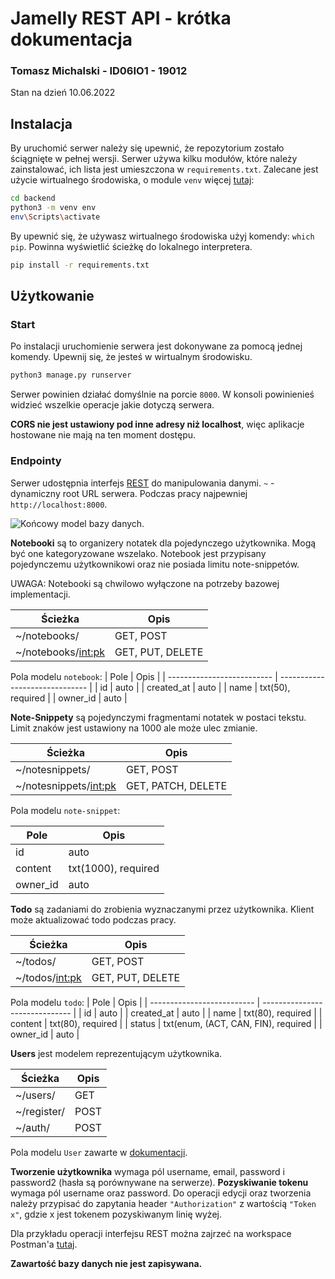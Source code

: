 # Jamelly REST API - krótka dokumentacja

### Tomasz Michalski - ID06IO1 - 19012

Stan na dzień 10.06.2022

## Instalacja

By uruchomić serwer należy się upewnić, że repozytorium zostało ściągnięte w pełnej wersji.
Serwer używa kilku modułów, które należy zainstalować, ich lista jest umieszczona w `requirements.txt`.
Zalecane jest użycie wirtualnego środowiska, o module `venv` więcej [tutaj](https://docs.python.org/3/library/venv.html):

```sh
cd backend
python3 -m venv env
env\Scripts\activate
```

By upewnić się, że używasz wirtualnego środowiska użyj komendy: `which pip`. Powinna wyświetlić ścieżkę do lokalnego interpretera.

```sh
pip install -r requirements.txt
```

## Użytkowanie

### Start

Po instalacji uruchomienie serwera jest dokonywane za pomocą jednej komendy. Upewnij się, że jesteś w wirtualnym środowisku.

```sh
python3 manage.py runserver
```

Serwer powinien działać domyślnie na porcie `8000`.
W konsoli powinienieś widzieć wszelkie operacje jakie dotyczą serwera.

**CORS nie jest ustawiony pod inne adresy niż localhost**, więc aplikacje hostowane nie mają na ten moment dostępu.

### Endpointy

Serwer udostępnia interfejs [REST](https://restfulapi.net/) do manipulowania danymi.
`~` - dynamiczny root URL serwera. Podczas pracy najpewniej `http://localhost:8000`.

![Końcowy model bazy danych.](https://user-images.githubusercontent.com/34798378/173866431-72a801e0-6dfc-4114-81e6-424f77948187.png)


**Notebooki** są to organizery notatek dla pojedynczego użytkownika. Mogą być one kategoryzowane wszelako.
Notebook jest przypisany pojedynczemu użytkownikowi oraz nie posiada limitu note-snippetów.

UWAGA: Notebooki są chwilowo wyłączone na potrzeby bazowej implementacji.

| Ścieżka              | Opis             |
| -------------------- | ---------------- |
| ~/notebooks/         | GET, POST        |
| ~/notebooks/<int:pk> | GET, PUT, DELETE |

Pola modelu `notebook`:
| Pole | Opis |
| -------------------------- | ------------------------------ |
| id | auto |
| created_at | auto |
| name | txt(50), required |
| owner_id | auto |

**Note-Snippety** są pojedynczymi fragmentami notatek w postaci tekstu.
Limit znaków jest ustawiony na 1000 ale może ulec zmianie.

| Ścieżka                 | Opis               |
| ----------------------- | ------------------ |
| ~/notesnippets/         | GET, POST          |
| ~/notesnippets/<int:pk> | GET, PATCH, DELETE |

Pola modelu `note-snippet`:

| Pole     | Opis                |
| -------- | ------------------- |
| id       | auto                |
| content  | txt(1000), required |
| owner_id | auto                |

**Todo** są zadaniami do zrobienia wyznaczanymi przez użytkownika.
Klient może aktualizować todo podczas pracy.

| Ścieżka          | Opis             |
| ---------------- | ---------------- |
| ~/todos/         | GET, POST        |
| ~/todos/<int:pk> | GET, PUT, DELETE |

Pola modelu `todo`:
| Pole | Opis |
| -------------------------- | ------------------------------ |
| id | auto |
| created_at | auto |
| name | txt(80), required |
| content | txt(80), required |
| status | txt(enum, (ACT, CAN, FIN), required |
| owner_id | auto |

**Users** jest modelem reprezentującym użytkownika.

| Ścieżka     | Opis |
| ----------- | ---- |
| ~/users/    | GET  |
| ~/register/ | POST |
| ~/auth/     | POST |

Pola modelu `User` zawarte w [dokumentacji](https://docs.djangoproject.com/en/4.0/ref/contrib/auth/#user-model).

**Tworzenie użytkownika** wymaga pól username, email, password i password2 (hasła są porównywane na serwerze).
**Pozyskiwanie tokenu** wymaga pól username oraz password.
Do operacji edycji oraz tworzenia należy przypisać do zapytania header `"Authorization"` z wartością `"Token x"`, gdzie x jest tokenem pozyskiwanym linię wyżej.

Dla przykładu operacji interfejsu REST można zajrzeć na workspace Postman'a [tutaj](https://www.postman.com/dlt-v/workspace/f8c000a2-0b95-47cd-8075-85943a2b8a40/overview).

**Zawartość bazy danych nie jest zapisywana.**
